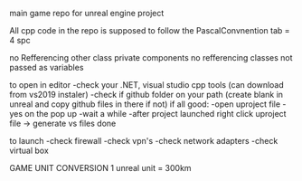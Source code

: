 main game repo for unreal engine project

All cpp code in the repo is supposed to follow the PascalConvnention
tab = 4 spc

no Refferencing other class private components
no refferencing classes not passed as variables

to open in editor
-check your .NET, visual studio cpp tools (can download from vs2019 instaler)
-check if github folder on your path (create blank in unreal and copy github files in there if not)
if all good:
-open uproject file
-yes on the pop up
-wait a while
-after project launched right click uproject file -> generate vs files
done


to launch
-check firewall
-check vpn's
-check network adapters
-check virtual box



GAME UNIT CONVERSION
1 unreal unit = 300km
